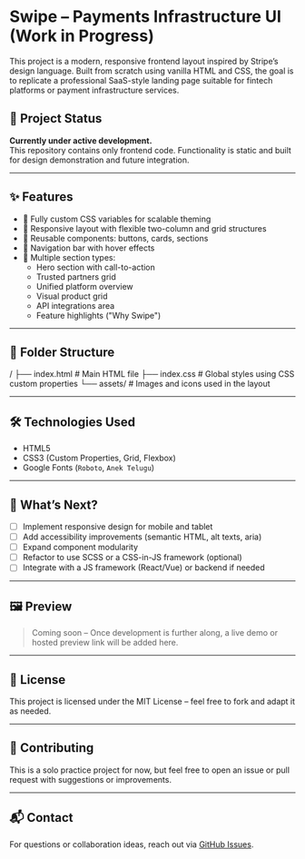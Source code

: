 # Swipe – Payments Infrastructure UI (Work in Progress)

This project is a modern, responsive frontend layout inspired by Stripe’s design language. Built from scratch using vanilla HTML and CSS, the goal is to replicate a professional SaaS-style landing page suitable for fintech platforms or payment infrastructure services.

## 🚧 Project Status

**Currently under active development.**  
This repository contains only frontend code. Functionality is static and built for design demonstration and future integration.

---

## ✨ Features

- 💅 Fully custom CSS variables for scalable theming
- 📱 Responsive layout with flexible two-column and grid structures
- 🎨 Reusable components: buttons, cards, sections
- 🧭 Navigation bar with hover effects
- 🧾 Multiple section types:
  - Hero section with call-to-action
  - Trusted partners grid
  - Unified platform overview
  - Visual product grid
  - API integrations area
  - Feature highlights ("Why Swipe")

---

## 📁 Folder Structure

/
├── index.html           # Main HTML file
├── index.css            # Global styles using CSS custom properties
└── assets/              # Images and icons used in the layout

---

## 🛠️ Technologies Used

- HTML5
- CSS3 (Custom Properties, Grid, Flexbox)
- Google Fonts (`Roboto`, `Anek Telugu`)

---

## 🧪 What’s Next?

- [ ] Implement responsive design for mobile and tablet
- [ ] Add accessibility improvements (semantic HTML, alt texts, aria)
- [ ] Expand component modularity
- [ ] Refactor to use SCSS or a CSS-in-JS framework (optional)
- [ ] Integrate with a JS framework (React/Vue) or backend if needed

---

## 🖼️ Preview

> Coming soon – Once development is further along, a live demo or hosted preview link will be added here.

---

## 📜 License

This project is licensed under the MIT License – feel free to fork and adapt it as needed.

---

## 🤝 Contributing

This is a solo practice project for now, but feel free to open an issue or pull request with suggestions or improvements.

---

## 📬 Contact

For questions or collaboration ideas, reach out via [GitHub Issues](https://github.com/YOUR_USERNAME/YOUR_REPO/issues).
